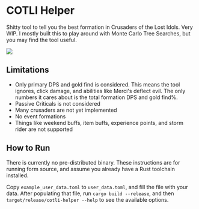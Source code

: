 COTLI Helper
==

Shitty tool to tell you the best formation in Crusaders of the Lost Idols. Very
WIP. I mostly built this to play around with Monte Carlo Tree Searches, but you
may find the tool useful.

![](http://i.imgur.com/MEU72CF.gif)

Limitations
--

- Only primary DPS and gold find is considered. This means the tool ignores,
  click damage, and abilities like Merci's deflect evil. The only numbers it
  cares about is the total formation DPS and gold find%.
- Passive Criticals is not considered
- Many crusaders are not yet implemented
- No event formations
- Things like weekend buffs, item buffs, experience points, and storm rider are
  not supported

How to Run
--

There is currently no pre-distributed binary. These instructions are for running
form source, and assume you already have a Rust toolchain installed.

Copy `example_user_data.toml` to `user_data.toml`, and fill the file with your
data. After populating that file, run `cargo build --release`, and then
`target/release/cotli-helper --help` to see the available options.
